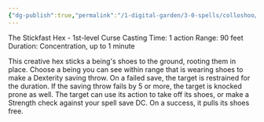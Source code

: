 ```yaml
---
{"dg-publish":true,"permalink":"/1-digital-garden/3-0-spells/colloshoo/"}
---
```


The Stickfast Hex - 1st-level Curse 
Casting Time: 1 action 
Range: 90 feet 
Duration: Concentration, up to 1 minute 

This creative hex sticks a being's shoes to the ground, rooting them in place. Choose a being you can see within range that is wearing shoes to make a Dexterity saving throw. On a failed save, the target is restrained for the duration. If the saving throw fails by 5 or more, the target is knocked prone as well. The target can use its action to take off its shoes, or make a Strength check against your spell save DC. On a success, it pulls its shoes free.